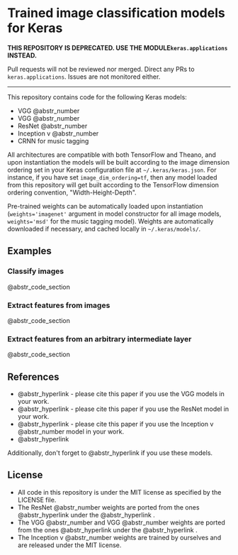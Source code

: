 # Trained image classification models for Keras

**THIS REPOSITORY IS DEPRECATED. USE THE MODULE`keras.applications` INSTEAD.**

Pull requests will not be reviewed nor merged. Direct any PRs to `keras.applications`. Issues are not monitored either.

* * *

This repository contains code for the following Keras models:

  * VGG @abstr_number 
  * VGG @abstr_number 
  * ResNet @abstr_number 
  * Inception v @abstr_number 
  * CRNN for music tagging



All architectures are compatible with both TensorFlow and Theano, and upon instantiation the models will be built according to the image dimension ordering set in your Keras configuration file at `~/.keras/keras.json`. For instance, if you have set `image_dim_ordering=tf`, then any model loaded from this repository will get built according to the TensorFlow dimension ordering convention, "Width-Height-Depth".

Pre-trained weights can be automatically loaded upon instantiation (`weights='imagenet'` argument in model constructor for all image models, `weights='msd'` for the music tagging model). Weights are automatically downloaded if necessary, and cached locally in `~/.keras/models/`.

## Examples

### Classify images

@abstr_code_section 

### Extract features from images

@abstr_code_section 

### Extract features from an arbitrary intermediate layer

@abstr_code_section 

## References

  * @abstr_hyperlink - please cite this paper if you use the VGG models in your work.
  * @abstr_hyperlink - please cite this paper if you use the ResNet model in your work.
  * @abstr_hyperlink - please cite this paper if you use the Inception v @abstr_number model in your work.
  * @abstr_hyperlink 



Additionally, don't forget to @abstr_hyperlink if you use these models.

## License

  * All code in this repository is under the MIT license as specified by the LICENSE file.
  * The ResNet @abstr_number weights are ported from the ones @abstr_hyperlink under the @abstr_hyperlink .
  * The VGG @abstr_number and VGG @abstr_number weights are ported from the ones @abstr_hyperlink under the @abstr_hyperlink .
  * The Inception v @abstr_number weights are trained by ourselves and are released under the MIT license.


